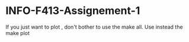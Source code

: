 # INFO-F413-Assignement-1

If you just want to plot , don't bother to use the make all. Use instead the make plot

